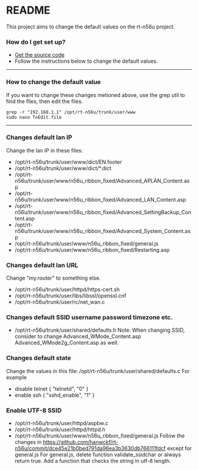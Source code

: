 # README #

This project aims to change the default values on the rt-n56u project.

### How do I get set up? ###

* [Get the source code](https://bitbucket.org/padavan/rt-n56u)
* Follow the instructions below to change the default values.


***

### How to change the default value ###
If you want to change these changes metioned above, use the grep util to find the files, then edit the files.

```shell
grep -r "192.168.1.1" /opt/rt-n56u/trunk/user/www
sudo nano ToEdit.file
```

***

### Changes default lan IP ###
Change the lan IP in these files:
* /opt/rt-n56u/trunk/user/www/dict/EN.footer
* /opt/rt-n56u/trunk/user/www/dict/*.dict
* /opt/rt-n56u/trunk/user/www/n56u_ribbon_fixed/Advanced_APLAN_Content.asp
* /opt/rt-n56u/trunk/user/www/n56u_ribbon_fixed/Advanced_LAN_Content.asp
* /opt/rt-n56u/trunk/user/www/n56u_ribbon_fixed/Advanced_SettingBackup_Content.asp
* /opt/rt-n56u/trunk/user/www/n56u_ribbon_fixed/Advanced_System_Content.asp
* /opt/rt-n56u/trunk/user/www/n56u_ribbon_fixed/general.js
* /opt/rt-n56u/trunk/user/www/n56u_ribbon_fixed/Restarting.asp

### Changes default lan URL ###
Change "my.router" to something else.
* /opt/rt-n56u/trunk/user/httpd/https-cert.sh
* /opt/rt-n56u/trunk/user/libs/libssl/openssl.cnf
* /opt/rt-n56u/trunk/user/rc/net_wan.c

### Changes default SSID username password timezone etc. ###
* /opt/rt-n56u/trunk/user/shared/defaults.h
Note: When changing SSID, consider to change Advanced_WMode_Content.asp Advanced_WMode2g_Content.asp as well.

### Changes default state ###
Change the values in this file: /opt/rt-n56u/trunk/user/shared/defaults.c
For example
* disable telnet { "telnetd", "0" }
* enable ssh { "sshd_enable", "1" }

### Enable UTF-8 SSID ###
* /opt/rt-n56u/trunk/user/httpd/aspbw.c
* /opt/rt-n56u/trunk/user/httpd/httpd.h
* /opt/rt-n56u/trunk/user/www/n56u_ribbon_fixed/general.js
Follow the changes in https://github.com/hanwckf/rt-n56u/commit/dce45e21b0bed791da96ea3b3630db766111fdcf except for general.js
For general.js, delete function validate_ssidchar or always return true. Add a function that checks the string in utf-8 length.
